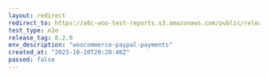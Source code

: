 ```yaml
---
layout: redirect
redirect_to: https://a8c-woo-test-reports.s3.amazonaws.com/public/release/8.2.0/woocommerce-paypal-payments/e2e/index.html
test_type: e2e
release_tag: 8.2.0
env_description: "woocommerce-paypal-payments"
created_at: "2023-10-10T20:28:46Z"
passed: false
---
```

